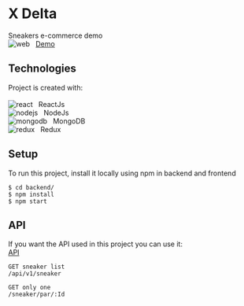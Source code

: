 # X Delta

Sneakers e-commerce demo<BR>
![web](https://user-images.githubusercontent.com/42875282/92638886-a11ddf00-f2a0-11ea-8392-68f65b802ff3.png) &nbsp; [Demo](https://x-delta.herokuapp.com)

## Technologies

Project is created with: <BR> <BR>
![react](https://user-images.githubusercontent.com/42875282/89714341-68b67880-d963-11ea-8e1d-774d1029a818.png) &nbsp; ReactJs <BR>
![nodejs](https://user-images.githubusercontent.com/42875282/89714343-694f0f00-d963-11ea-8859-f312a26959d0.png) &nbsp; NodeJs <BR>
![mongodb](https://user-images.githubusercontent.com/42875282/89714342-694f0f00-d963-11ea-9436-2e4b9da66a31.png) &nbsp; MongoDB <BR>
![redux](https://user-images.githubusercontent.com/42875282/95271788-5f7f4600-0804-11eb-9e39-40d7b68c917d.png) &nbsp; Redux

## Setup

To run this project, install it locally using npm in backend and frontend

```
$ cd backend/
$ npm install
$ npm start
```

## API

If you want the API used in this project you can use it:<BR>
[API](https://d-sneaker-api.herokuapp.com/api/v1/sneaker) <BR>

```
GET sneaker list
/api/v1/sneaker

GET only one
/sneaker/par/:Id
```
